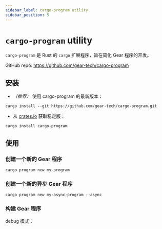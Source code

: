 ```yaml
---
sidebar_label: cargo-program utility
sidebar_position: 5
---
```


# `cargo-program` utility

`cargo-program` 是 Rust 的 `cargo` 扩展程序，旨在简化 Gear 程序的开发。

GitHub repo: https://github.com/gear-tech/cargo-program

## 安装

- _（推荐）_ 使用 cargo-program 的最新版本：

```
cargo install --git https://github.com/gear-tech/cargo-program.git
```

- 从 [crates.io](https://crates.io/crates/cargo-program) 获取稳定版：

```
cargo install cargo-program
```

## 使用

### 创建一个新的 Gear 程序

```
cargo program new my-program
```

### 创建一个新的异步 Gear 程序

```
cargo program new my-async-program --async
```

### 构建 Gear 程序

debug 模式：

```
cargo program build
```

发布模式：

```
cargo program build --release
```

你会发现在 `target/wasm32-unknown-unknown/release` 目录，有 3 个
WASM 文件：

- 带有`.wasm` 扩展名的主要编译程序
- 带有`.opt.wasm` 扩展名的优化程序
- 带有`.meta.wasm` 扩展名的元数据提供程序
